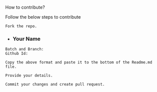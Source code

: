 How to contribute?

Follow the below steps to contribute

    Fork the repo.

- ### Your Name

```
Batch and Branch:
Github Id:

```

    Copy the above format and paste it to the bottom of the Readme.md file.

    Provide your details.

    Commit your changes and create pull request.
